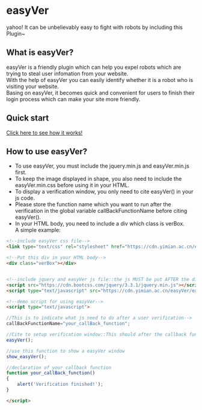 # easyVer
yahoo! It can be unbelievably easy to fight with robots by including this Plugin~


## What is easyVer?
easyVer is a friendly plugin which can help you expel robots which are trying to steal user infomation from your website.</br>
With the help of easyVer you can easily identify whether it is a robot who is visiting your website.</br>
Basing on easyVer, it becomes quick and convenient for users to finish their login process which can make your site more friendly. 


## Quick start

[Click here to see how it works!](https://cn.yimian.xyz/etc/easyVer/)


## How to use easyVer?
 - To use easyVer, you must include the jquery.min.js and easyVer.min.js first.</br>
 - To keep the image displayed in shape, you also need to include the easyVer.min.css before using it in your HTML.</br>
 - To display a verification window, you only need to cite easyVer() in your js code.</br>
 - Please store the function name which you want to run after the verification in the global variable callBackFunctionName before citing easyVer().</br> 
 - In your HTML body, you need to include a div which class is verBox.</br>
A simple example:
```html
<!--include easyVer css file-->
<link type="text/css" rel="stylesheet" href="https://cdn.yimian.ac.cn/easyVer/easyVer.min.css">

<!--Put this div in your HTML body-->
<div class="verBox"></div>


<!--include jquery and easyVer js file::the js MUST be put AFTER the div-->
<script src="https://cdn.bootcss.com/jquery/3.3.1/jquery.min.js"></script>
<script type="text/javascript" src="https://cdn.yimian.ac.cn/easyVer/easyVer.min.js"></script>

<!--demo script for using easyVer-->
<script type="text/javascript">

//This is to indicate what js need to do after a user verification-->
callBackFunctionName="your_callBack_function";

//Cite to setup verification window::This should after the callback function assignment
easyVer();

//use this function to show a easyVer window
show_easyVer();

//declaration of your callback function
function your_callBack_function()
{
	alert('Verification finished!');
}

</script>
```

